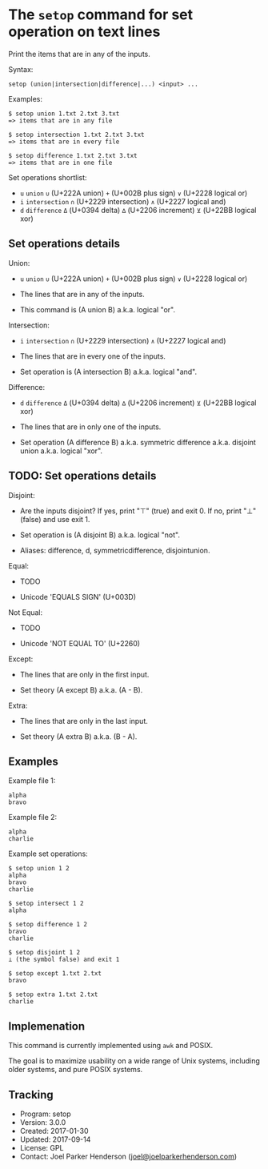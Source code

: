 # The `setop` command for set operation on text lines

Print the items that are in any of the inputs.

Syntax:

    setop (union|intersection|difference|...) <input> ...

Examples:

    $ setop union 1.txt 2.txt 3.txt
    => items that are in any file

    $ setop intersection 1.txt 2.txt 3.txt
    => items that are in every file

    $ setop difference 1.txt 2.txt 3.txt
    => items that are in one file

Set operations shortlist:

  * `u` `union` `∪` (U+222A union) `+` (U+002B plus sign) `∨` (U+2228 logical or)
  * `i` `intersection` `∩` (U+2229 intersection) `∧` (U+2227 logical and)
  * `d` `difference` `Δ` (U+0394 delta) `∆` (U+2206 increment) `⊻` (U+22BB logical xor)


## Set operations details

Union:

  * `u` `union` `∪` (U+222A union) `+` (U+002B plus sign) `∨` (U+2228 logical or)

  * The lines that are in any of the inputs.

  * This command is (A union B) a.k.a. logical "or".

Intersection:

  * `i` `intersection` `∩` (U+2229 intersection) `∧` (U+2227 logical and)

  * The lines that are in every one of the inputs.

  * Set operation is (A intersection B) a.k.a. logical "and".

Difference:

  * `d` `difference` `Δ` (U+0394 delta) `∆` (U+2206 increment) `⊻` (U+22BB logical xor)

  * The lines that are in only one of the inputs. 

  * Set operation (A difference B) a.k.a. symmetric difference a.k.a. disjoint union a.k.a. logical "xor".


## TODO: Set operations details

Disjoint:

  * Are the inputs disjoint? If yes, print "⊤" (true) and exit 0. If no, print "⊥" (false) and use exit 1.

  * Set operation is (A disjoint B) a.k.a. logical "not".

  * Aliases: difference, d, symmetricdifference, disjointunion.

Equal:

  * TODO

  * Unicode 'EQUALS SIGN' (U+003D)

Not Equal:

  * TODO

  * Unicode 'NOT EQUAL TO' (U+2260)

Except:

  * The lines that are only in the first input.

  * Set theory (A except B) a.k.a. (A - B).

Extra:

  * The lines that are only in the last input.

  * Set theory (A extra B) a.k.a. (B - A).



## Examples

Example file 1:

    alpha
    bravo

Example file 2:

    alpha
    charlie

Example set operations:

    $ setop union 1 2
    alpha
    bravo
    charlie

    $ setop intersect 1 2
    alpha

    $ setop difference 1 2
    bravo
    charlie

    $ setop disjoint 1 2
    ⊥ (the symbol false) and exit 1

    $ setop except 1.txt 2.txt
    bravo

    $ setop extra 1.txt 2.txt
    charlie


## Implemenation

This command is currently implemented using `awk` and POSIX.

The goal is to maximize usability on a wide range of Unix systems, including older systems, and pure POSIX systems.


## Tracking

* Program: setop
* Version: 3.0.0
* Created: 2017-01-30
* Updated: 2017-09-14
* License: GPL
* Contact: Joel Parker Henderson (joel@joelparkerhenderson.com)
